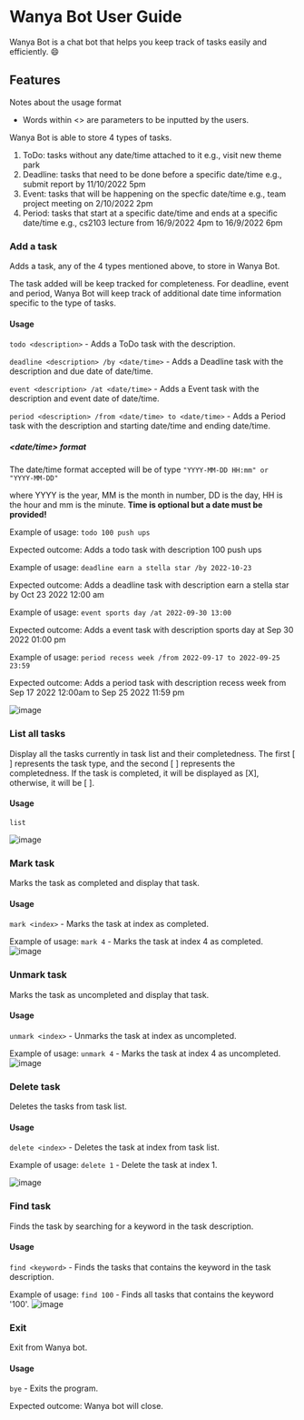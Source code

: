 # Wanya Bot User Guide
Wanya Bot is a chat bot that helps you keep track of tasks easily and efficiently. 😄

## Features 

Notes about the usage format
- Words within <> are parameters to be inputted by the users.



Wanya Bot is able to store 4 types of tasks. 

1. ToDo: tasks without any date/time attached to it e.g., visit new theme park
2. Deadline: tasks that need to be done before a specific date/time e.g., submit report by 11/10/2022 5pm
3. Event: tasks that will be happening on the specfic date/time e.g., team project meeting on 2/10/2022 2pm
4. Period: tasks that start at a specific date/time and ends at a specific date/time e.g., cs2103 lecture from 16/9/2022 4pm to 16/9/2022 6pm

### Add a task

Adds a task, any of the 4 types mentioned above, to store in Wanya Bot. 

The task added will be keep tracked for completeness. 
For deadline, event and period, Wanya Bot will keep track of additional date time information specific to the type of tasks.

#### Usage
`todo <description>` - Adds a ToDo task with the description. 

`deadline <description> /by <date/time>` - Adds a Deadline task with the description and due date of date/time.

`event <description> /at <date/time>` - Adds a Event task with the description and event date of date/time.

`period <description> /from <date/time> to <date/time>` - Adds a Period task with the description and starting date/time and ending date/time.


##### <date/time> format
The date/time format accepted will be of type
`"YYYY-MM-DD HH:mm" or "YYYY-MM-DD"` 

where YYYY is the year, MM is the month in number, DD is the day, HH is the hour and mm is the minute. **Time is optional but a date must be provided!**


Example of usage: `todo 100 push ups` 

Expected outcome: Adds a todo task with description 100 push ups

Example of usage: `deadline earn a stella star /by 2022-10-23`

Expected outcome: Adds a deadline task with description earn a stella star by Oct 23 2022 12:00 am

Example of usage: `event sports day /at 2022-09-30 13:00` 

Expected outcome: Adds a event task with description sports day at Sep 30 2022 01:00 pm

Example of usage: `period recess week /from 2022-09-17 to 2022-09-25 23:59`

Expected outcome: Adds a period task with description recess week from Sep 17 2022 12:00am to Sep 25 2022 11:59 pm

![image](https://user-images.githubusercontent.com/78785369/190052466-69c8746a-3887-4994-9d5f-61e931df3686.png)


### List all tasks

Display all the tasks currently in task list and their completedness. 
The first [ ] represents the task type, and the second [ ] represents the completedness. If the task is completed, it will be displayed as [X], otherwise, it will be [ ].


#### Usage
`list`

![image](https://user-images.githubusercontent.com/78785369/190053677-69d52b21-62d0-4ffd-a5cb-d8cac23459ba.png)

### Mark task

Marks the task as completed and display that task.

#### Usage
`mark <index>` - Marks the task at index as completed. 

Example of usage: `mark 4` - Marks the task at index 4 as completed.
![image](https://user-images.githubusercontent.com/78785369/190054158-75716176-12ad-4ca1-ad7f-ff01ef2f5dd8.png)


### Unmark task

Marks the task as uncompleted and display that task.

#### Usage
`unmark <index>` - Unmarks the task at index as uncompleted.

Example of usage: `unmark 4` - Marks the task at index 4 as uncompleted.
![image](https://user-images.githubusercontent.com/78785369/190054483-62dbaee2-18f4-4c7b-b3d5-d09d7d3cec0e.png)

### Delete task

Deletes the tasks from task list.

#### Usage
`delete <index>` - Deletes the task at index from task list.

Example of usage: `delete 1` - Delete the task at index 1.

![image](https://user-images.githubusercontent.com/78785369/190054904-82216cb2-29a3-4bb3-afda-798d59dff8c1.png)

### Find task

Finds the task by searching for a keyword in the task description.

#### Usage
`find <keyword>` - Finds the tasks that contains the keyword in the task description.

Example of usage: `find 100` - Finds all tasks that contains the keyword '100'.
![image](https://user-images.githubusercontent.com/78785369/190055418-1ac86534-78a2-462b-93e2-11f7b4f8ff3f.png)

### Exit

Exit from Wanya bot.

#### Usage
`bye` - Exits the program.

Expected outcome: Wanya bot will close.
